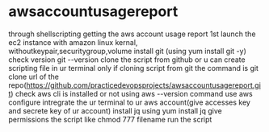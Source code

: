 # awsaccountusagereport
through shellscripting getting the aws account usage report
1st launch the ec2 instance with amazon linux kernal, withoutkeypair,securitygroup,volume
install git (using yum install git -y) check version git --version
clone the script from github or u can create scripting file in ur terminal only
if cloning script from git the command is git clone url of the repo(https://github.com/practicedevopsprojects/awsaccountusagereport.git)
check aws cli is installed or not using aws --version command
use aws configure intregrate the ur terminal to ur aws account(give accesses key and secrete key of ur account)
install jq using yum install jq
give permissions the script like chmod 777 filename
run the script


